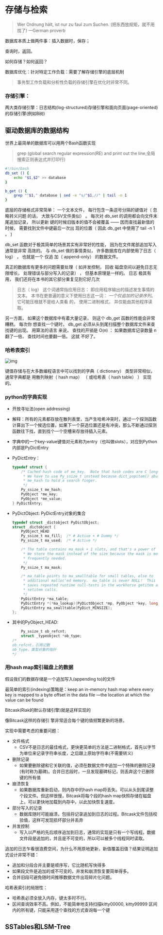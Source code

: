 # 存储与检索

> Wer Ordnung hält, ist nur zu faul zum Suchen.
> (把东西放规矩，就不用找了)
> —German proverb  

数据库本质上做两件事：插入数据时，保存；

查询时，返回。

如何存储？如何返回？

数据库优化：针对特定工作负载：需要了解存储引擎的底层机制

> 事务型工作负载和分析性负载的存储引擎在优化时非常不同。

### 存储引擎：

两大类存储引擎：日志结构(log-structured)存储引擎和面向页面(page-oriented)的存储引擎(例如B树)

## 驱动数据库的数据结构

世界上最简单的数据库可以用两个Bash函数实现  

> grep (global search regular expression(RE) and print out the line,全局搜索正则表达式并打印行)

```bash
#!/bin/bash
db_set () {
	echo "$1,$2" >> database
} 

b_get () {
	grep "^$1," database | sed -e "s/^$1,//" | tail -n 1
}
```

底层的存储格式非常简单： 一个文本文件， 每行包含一条逗号分隔的键值对（ 忽略转义问题
的话， 大致与CSV文件类似） 。 每次对 db_set 的调用都会向文件末尾追加记录， 所以更新
键的时候旧版本的值不会被覆盖 —— 因而查找最新值的时候， 需要找到文件中键最后一次出
现的位置（ 因此 db_get 中使用了 tail -n 1 。 )  

db_set 函数对于极其简单的场景其实有非常好的性能， 因为在文件尾部追加写入通常是非常
高效的。 与 db_set 做的事情类似， 许多数据库在内部使用了日志（ log） ， 也就是一个 仅追
加（ append-only） 的数据文件。  

真正的数据库有更多的问题需要处理（ 如并发控制， 回收
磁盘空间以避免日志无限增长， 处理错误与部分写入的记录） ， 但基本原理是一样的。 日志
极其有用， 我们还将在本书的其它部分重复见到它好几次  

> 日志（ log） 这个词通常指应用日志： 即应用程序输出的描述发生事情的文本。 本书在更普遍的意义下使用日志这一词： *一个仅追加的记录序列*。 它可能压根就不是给人类看
> 的， 使用二进制格式， 并仅能由其他程序读取。  

另一方面， 如果这个数据库中有着大量记录， 则这个 db_get 函数的性能会非常糟糕。 每次你
想查找一个键时， db_get 必须从头到尾扫描整个数据库文件来查找键的出现。 用算法的语言
来说， 查找的开销是 O(n) ： 如果数据库记录数量 n 翻了一倍， 查找时间也要翻一倍。 这就
不好了。  

### 哈希表索引

![img](https://github.com/Qasak/distributed-system/blob/master/%E6%95%B0%E6%8D%AE%E7%B3%BB%E7%BB%9F%E7%9A%84%E5%9F%BA%E7%9F%B3/%E6%95%B0%E6%8D%AE%E6%A8%A1%E5%9E%8B%E4%B8%8E%E6%9F%A5%E8%AF%A2%E8%AF%AD%E8%A8%80/hash_map0.png)

键值存储与在大多数编程语言中可以找到的字典（ dictionary） 类型非常相似， 通常字典都是
用散列映射（ hash map） （ 或哈希表（ hash table） ） 实现的。   

### python的字典实现

+ 开放寻址法(open addressing)

+ 解释：所有的元素都存放在散列表里，当产生哈希冲突时，通过一个探测函数计算出下一个候选位置，如果下一个获选位置还是有冲突，那么不断通过探测函数往下找，直到找个一个空槽来存放待插入元素。

+ 字典中的一个key-value键值对元素称为entry（也叫做slots），对应到Python内部是PyDictEntry

+ PyDictEntry：

  ```c
  typedef struct {
      /* Cached hash code of me_key.  Note that hash codes are C longs.
       * We have to use Py_ssize_t instead because dict_popitem() abuses
       * me_hash to hold a search finger.
       */
      Py_ssize_t me_hash;
      PyObject *me_key;
      PyObject *me_value;
  } PyDictEntry;
  ```

  

+ PyDictObject: PyDictEntry对象的集合

  ```c
  typedef struct _dictobject PyDictObject;
  struct _dictobject {
      PyObject_HEAD
      Py_ssize_t ma_fill;  /* # Active + # Dummy */
      Py_ssize_t ma_used;  /* # Active */
  
      /* The table contains ma_mask + 1 slots, and that's a power of 2.
       * We store the mask instead of the size because the mask is more
       * frequently needed.
       */
      Py_ssize_t ma_mask;
  
      /* ma_table points to ma_smalltable for small tables, else to
       * additional malloc'ed memory.  ma_table is never NULL!  This rule
       * saves repeated runtime null-tests in the workhorse getitem and
       * setitem calls.
       */
      PyDictEntry *ma_table;
      PyDictEntry *(*ma_lookup)(PyDictObject *mp, PyObject *key, long hash);
      PyDictEntry ma_smalltable[PyDict_MINSIZE];
  };
  ```

  

+ 其中的PyObject_HEAD:

  ```c
      Py_ssize_t ob_refcnt;
      struct _typeobject *ob_type;
  /*
  ob_refcnt，引用记数
  ob_type，类型对象的指针
  */
  ```

  

### 用hash map索引磁盘上的数据

假设我们的数据存储是一个追加写入(appending to)的文件

最简单的索引(indexing)策略是：keep an in-memory hash map where every key is mapped to a byte offset in the data file  —the location at which the value can be found  

Bitcask(Riak的默认存储引擎)就是这样实现的

像Bitcask这样的存储引 擎非常适合每个键的值频繁更新的场景。

实现中需要考虑的重要问题：

+ 文件格式
  + CSV不是日志的最佳格式，更快更简单的方法是二进制格式，首先以字节为单位来记录字符串长度，之后跟上原始字符串(不需要转义)
+ 删除记录
  + 如果要删除键和它关联的值，必须在数据文件中追加一个特殊的删除记录(有时称为墓碑)。合并日志段时，一旦发现墓碑标记，则丢弃这个已删除键的所有值
+ 崩溃恢复
  + 如果数据库重新启动，则内存中的hash map将丢失。可以从头到尾读整个段文件。但这样很慢，Bitcask将每个段的hash map快照存储在磁盘上，可以更快地加载到内存中，以此加快恢复速度。
+ 部分写入的记录
  + 数据库随时可能崩溃，包括将记录追加到日志的过程。Bitcask文件包括校验值，这样可发现损坏部分并丢弃
+ 并发控制
  + 写入以严格的先后顺序追加到日志，通常的实现是只有一个写线程。数据文件段是追加的，并且是不可变的，所以可以被多个线程同时读取。

追加的日志乍看很浪费空间，为什么不用原地更新，新值覆盖旧值？结果证明追加式设计非常不错：

+ 追加和分段合并主要是顺序写，它比随机写快得多
+ 如果段文件是追加的或不可变的，并发和崩溃恢复要简单得多。
+ 合并旧段可避免随时间推移数据文件出现碎片化问题。

哈希表索引的局限性：

+ 哈希表必须全放入内存，键太多时不行。
+ 区间查询效率不高。例如，不能简单地支持扫描kitty00000, kitty99999 区间
  内的所有键，只能采用逐个查找的方式查询每一个键  

## SSTables和LSM-Tree



